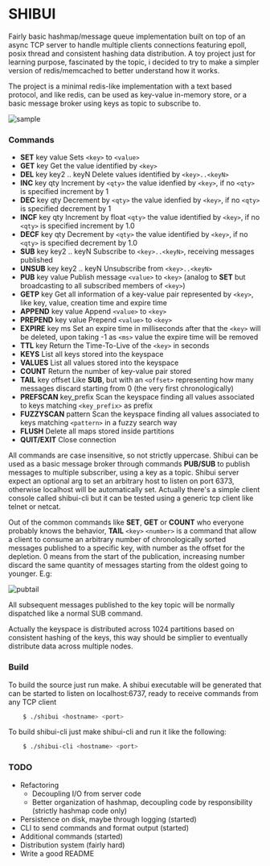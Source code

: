
# SHIBUI

Fairly basic hashmap/message queue implementation built on top of an async TCP
server to handle multiple clients connections featuring epoll, posix thread and
consistent hashing data distribution. A toy project just for learning purpose,
fascinated by the topic, i decided to try to make a simpler version of
redis/memcached to better understand how it works.

The project is a minimal redis-like implementation with a text based protocol,
and like redis, can be used as key-value in-memory store, or a basic message
broker using keys as topic to subscribe to.

![sample](https://github.com/codepr/shibui/blob/master/samples/sample.png)

### Commands

- **SET** key value Sets `<key>` to `<value>`
- **GET** key Get the value identified by `<key>`
- **DEL** key key2 .. keyN Delete values identified by `<key>..<keyN>`
- **INC** key qty                 Increment by `<qty>` the value idenfied by `<key>`, if no `<qty>` is specified increment by 1
- **DEC** key qty                 Decrement by `<qty>` the value idenfied by `<key>`, if no `<qty>` is specified decrement by 1
- **INCF** key qty Increment by float `<qty>` the value identified by `<key>`, if no `<qty>` is specified increment by 1.0
- **DECF** key qty Decrement by `<qty>` the value identified by `<key>`, if no `<qty>` is specified decrement by 1.0
- **SUB** key key2 .. keyN        Subscribe to `<key>..<keyN>`, receiving messages published
- **UNSUB** key key2 .. keyN      Unsubscribe from `<key>..<keyN>`
- **PUB** key value               Publish message `<value>` to `<key>` (analog to **SET** but broadcasting to all subscribed members of `<key>`)
- **GETP** key                    Get all information of a key-value pair represented by `<key>`, like key, value, creation time and expire time
- **APPEND** key value            Append `<value>` to `<key>`
- **PREPEND** key value           Prepend `<value>` to `<key>`
- **EXPIRE** key ms               Set an expire time in milliseconds after that the `<key>` will be deleted, upon taking -1 as `<ms>` value the expire time will be removed
- **TTL** key Return the Time-To-Live of the `<key>` in seconds
- **KEYS**                        List all keys stored into the keyspace
- **VALUES**                      List all values stored into the keyspace
- **COUNT**                       Return the number of key-value pair stored
- **TAIL** key offset             Like **SUB**, but with an `<offset>` representing how many messages discard starting from 0 (the very first chronologically)
- **PREFSCAN** key_prefix         Scan the keyspace finding all values associated to keys matching `<key_prefix>` as prefix
- **FUZZYSCAN** pattern           Scan the keyspace finding all values associated to keys matching `<pattern>` in a fuzzy search way
- **FLUSH**                       Delete all maps stored inside partitions
- **QUIT/EXIT**                   Close connection

All commands are case insensitive, so not strictly uppercase. Shibui can be used
as a basic message broker through commands **PUB/SUB** to publish messages to
multiple subscriber, using a key as a topic.
Shibui server expect an optional arg to set an arbitrary host to listen on port
6373, otherwise localhost will be automatically set.
Actually there's a simple client console called shibui-cli but it can be tested
using a generic tcp client like telnet or netcat.

Out of the common commands like **SET**, **GET** or **COUNT** who everyone probably knows
the behavior, **TAIL** `<key>` `<number>` is a command that allow a client to consume an
arbitrary number of chronologically sorted messages published to a specific key,
with number as the offset for the depletion. 0 means from the start of the
publication, increasing number discard the same quantity of messages starting
from the oldest going to younger. E.g:

![pubtail](https://github.com/codepr/shibui/blob/master/samples/pubtail.png)

All subsequent messages published to the key topic will be normally dispatched
like a normal SUB command.

Actually the keyspace is distributed across 1024 partitions based on consistent
hashing of the keys, this way should be simplier to eventually distribute data
across multiple nodes.

### Build

To build the source just run make. A shibui executable will be generated that
can be started to listen on localhost:6737, ready to receive commands from any
TCP client
```sh
    $ ./shibui <hostname> <port>
```
To build shibui-cli just make shibui-cli and run it like the following:
```sh
    $ ./shibui-cli <hostname> <port>
```
### TODO

- Refactoring
  - Decoupling I/O from server code
  - Better organization of hashmap, decoupling code by responsibility (strictly hashmap code    only)
- Persistence on disk, maybe through logging (started)
- CLI to send commands and format output (started)
- Additional commands (started)
- Distribution system (fairly hard)
- Write a good README
